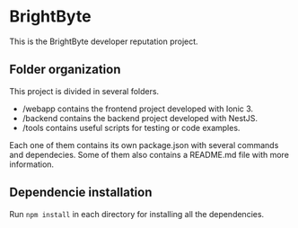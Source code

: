# BrightByte
This is the BrightByte developer reputation project.

## Folder organization
This project is divided in several folders.

 - /webapp contains the frontend project developed with Ionic 3.
 - /backend contains the backend project developed with NestJS.
 - /tools contains useful scripts for testing or code examples.

 Each one of them contains its own package.json with several commands and dependecies. Some of them also contains a README.md file with more information.

## Dependencie installation
Run `npm install` in each directory for installing all the dependencies.

